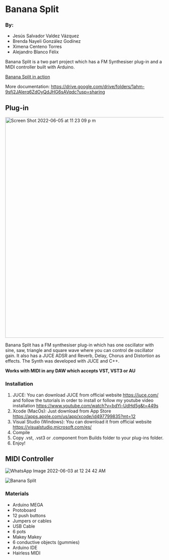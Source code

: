 # Banana Split

### By: 
* Jesús Salvador Valdez Vázquez
* Brenda Nayeli González Godínez 
* Ximena Centeno Torres
* Alejandro Blanco Félix

Banana Split is a two part project which has a FM Synthesiser plug-in and a MIDI controller built with Arduino.

[Banana Split in action](https://youtu.be/ctBEIsoXFOk)

More documentation: https://drive.google.com/drive/folders/1ahm-9sfj2JAlerq6ZdOyQdJHG6sAVqdc?usp=sharing

## Plug-in

<img width="701" alt="Screen Shot 2022-06-05 at 11 23 09 p m" src="https://user-images.githubusercontent.com/47612276/172094547-3c1ac1e6-cb79-457b-b486-b33ad393f6f4.png">

Banana Split has a FM synthesiser plug-in which has one oscillator with sine, saw, triangle and square wave where you can control de oscillator gain. 
It also has a JUCE ADSR and Reverb, Delay, Chorus and Distortion as effects. The Synth was developed with JUCE and C++.

**Works with MIDI in any DAW which accepts VST, VST3 or AU**

### Installation

1. JUCE: You can download JUCE from official website https://juce.com/ and follow the tutorials in order to install or follow my youtube video installation https://www.youtube.com/watch?v=bdYi-UdHd5g&t=449s
2. Xcode (MacOs): Just download from App Store https://apps.apple.com/us/app/xcode/id497799835?mt=12
3. Visual Studio (Windows): You can download it from official website https://visualstudio.microsoft.com/es/
4. Compile
5. Copy .vst, .vst3 or .component from Builds folder to your plug-ins folder.
6. Enjoy!

## MIDI Controller

![WhatsApp Image 2022-06-03 at 12 24 42 AM](https://user-images.githubusercontent.com/47612276/171791873-331c2f56-c4bf-4697-a04e-f2e5aea18518.jpeg)

![Banana Split](https://user-images.githubusercontent.com/47612276/171792707-9b7edf9f-116a-4b82-94de-6f2832d3abbc.png)

### Materials

* Arduino MEGA
* Protoboard
* 12 push buttons
* Jumpers or cables
* USB Cable
* 6 pots
* Makey Makey
* 6 conductive objects (gummies)
* Arduino IDE
* Hairless MIDI

